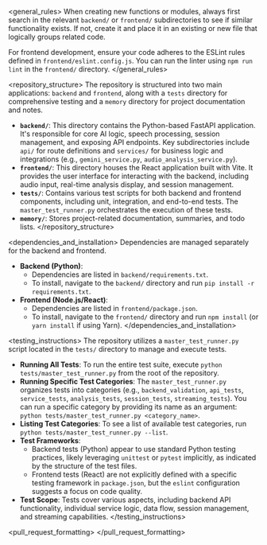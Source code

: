 <general_rules>
When creating new functions or modules, always first search in the relevant `backend/` or `frontend/` subdirectories to see if similar functionality exists. If not, create it and place it in an existing or new file that logically groups related code.

For frontend development, ensure your code adheres to the ESLint rules defined in `frontend/eslint.config.js`. You can run the linter using `npm run lint` in the `frontend/` directory.
</general_rules>

<repository_structure>
The repository is structured into two main applications: `backend` and `frontend`, along with a `tests` directory for comprehensive testing and a `memory` directory for project documentation and notes.

-   **`backend/`**: This directory contains the Python-based FastAPI application. It's responsible for core AI logic, speech processing, session management, and exposing API endpoints. Key subdirectories include `api/` for route definitions and `services/` for business logic and integrations (e.g., `gemini_service.py`, `audio_analysis_service.py`).
-   **`frontend/`**: This directory houses the React application built with Vite. It provides the user interface for interacting with the backend, including audio input, real-time analysis display, and session management.
-   **`tests/`**: Contains various test scripts for both backend and frontend components, including unit, integration, and end-to-end tests. The `master_test_runner.py` orchestrates the execution of these tests.
-   **`memory/`**: Stores project-related documentation, summaries, and todo lists.
</repository_structure>

<dependencies_and_installation>
Dependencies are managed separately for the backend and frontend.

-   **Backend (Python)**:
    *   Dependencies are listed in `backend/requirements.txt`.
    *   To install, navigate to the `backend/` directory and run `pip install -r requirements.txt`.
-   **Frontend (Node.js/React)**:
    *   Dependencies are listed in `frontend/package.json`.
    *   To install, navigate to the `frontend/` directory and run `npm install` (or `yarn install` if using Yarn).
</dependencies_and_installation>

<testing_instructions>
The repository utilizes a `master_test_runner.py` script located in the `tests/` directory to manage and execute tests.

-   **Running All Tests**: To run the entire test suite, execute `python tests/master_test_runner.py` from the root of the repository.
-   **Running Specific Test Categories**: The `master_test_runner.py` organizes tests into categories (e.g., `backend_validation`, `api_tests`, `service_tests`, `analysis_tests`, `session_tests`, `streaming_tests`). You can run a specific category by providing its name as an argument: `python tests/master_test_runner.py <category_name>`.
-   **Listing Test Categories**: To see a list of available test categories, run `python tests/master_test_runner.py --list`.
-   **Test Frameworks**:
    *   Backend tests (Python) appear to use standard Python testing practices, likely leveraging `unittest` or `pytest` implicitly, as indicated by the structure of the test files.
    *   Frontend tests (React) are not explicitly defined with a specific testing framework in `package.json`, but the `eslint` configuration suggests a focus on code quality.
-   **Test Scope**: Tests cover various aspects, including backend API functionality, individual service logic, data flow, session management, and streaming capabilities.
</testing_instructions>

<pull_request_formatting>
</pull_request_formatting>

